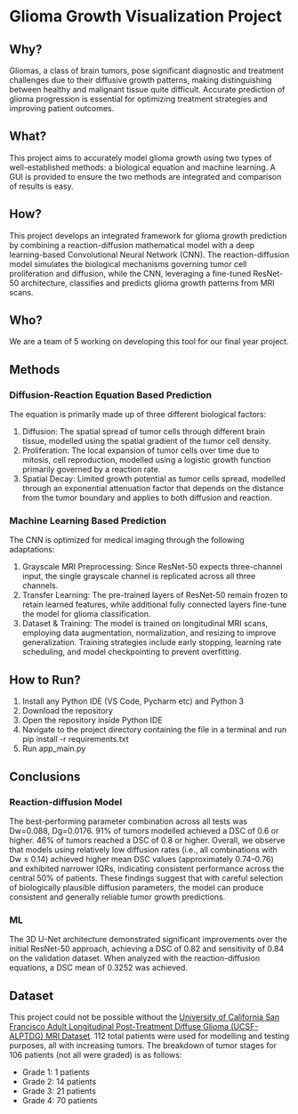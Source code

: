 # Glioma Growth Visualization Project
## Why?
Gliomas, a class of brain tumors, pose significant diagnostic and treatment challenges due to their diffusive growth patterns, making distinguishing between healthy and malignant tissue quite difficult. Accurate prediction of glioma progression is essential for optimizing treatment strategies and improving patient outcomes. 

## What?
This project aims to accurately model glioma growth using two types of well-established methods: a biological equation and machine learning. A GUI is provided to ensure the two methods are integrated and comparison of results is easy.

## How?
This project develops an integrated framework for glioma growth prediction by combining a reaction-diffusion mathematical model with a deep learning-based Convolutional Neural Network (CNN). The reaction-diffusion model simulates the biological mechanisms governing tumor cell proliferation and diffusion, while the CNN, leveraging a fine-tuned ResNet-50 architecture, classifies and predicts glioma growth patterns from MRI scans.

## Who?
We are a team of 5 working on developing this tool for our final year project.

## Methods
### Diffusion-Reaction Equation Based Prediction
The equation is primarily made up of three different biological factors:
1. Diffusion: The spatial spread of tumor cells through different brain tissue, modelled using the spatial gradient of the tumor cell density.
2. Proliferation: The local expansion of tumor cells over time due to mitosis, cell reproduction, modelled using a logistic growth function primarily governed by a reaction rate.
3. Spatial Decay: Limited growth potential as tumor cells spread, modelled through an exponential attenuation factor that depends on the distance from the tumor boundary and applies to both diffusion and reaction.

### Machine Learning Based Prediction 
The CNN is optimized for medical imaging through the following adaptations: 
1. Grayscale MRI Preprocessing: Since ResNet-50 expects three-channel input, the single grayscale channel is replicated across all three channels.
2. Transfer Learning: The pre-trained layers of ResNet-50 remain frozen to retain learned features, while additional fully connected layers fine-tune the model for glioma classification.
3. Dataset & Training: The model is trained on longitudinal MRI scans, employing data augmentation, normalization, and resizing to improve generalization. Training strategies include early stopping, learning rate scheduling, and model checkpointing to prevent overfitting.

## How to Run?
1. Install any Python IDE (VS Code, Pycharm etc) and Python 3
2. Download the repository
3. Open the repository inside Python IDE
4. Navigate to the project directory containing the file in a terminal and run pip install -r requirements.txt
5. Run app_main.py

## Conclusions
### Reaction-diffusion Model
The best-performing parameter combination across all tests was Dw=0.088, Dg=0.0176. 91% of tumors modelled achieved a DSC of 0.6 or higher. 46% of tumors reached a DSC of 0.8 or higher.
Overall, we observe that models using relatively low diffusion rates (i.e., all combinations with Dw ≤ 0.14) achieved higher mean DSC values (approximately 0.74–0.76) and exhibited narrower IQRs, indicating consistent performance across the central 50% of patients.
These findings suggest that with careful selection of biologically plausible diffusion parameters, the model can produce consistent and generally reliable tumor growth predictions.

### ML
The 3D U-Net architecture demonstrated significant improvements over the initial ResNet-50 approach, achieving a DSC of 0.82 and sensitivity of 0.84 on the validation dataset. 
When analyzed with the reaction-diffusion equations, a DSC mean of 0.3252 was achieved.

## Dataset
This project could not be possible without the [University of California San Francisco Adult Longitudinal Post-Treatment Diffuse Glioma (UCSF-ALPTDG) MRI Dataset](https://imagingdatasets.ucsf.edu/dataset/2).
112 total patients were used for modelling and testing purposes, all with increasing tumors.
The breakdown of tumor stages for 106 patients (not all were graded) is as follows:
- Grade 1: 1 patients 
- Grade 2: 14 patients 
- Grade 3: 21 patients 
- Grade 4: 70 patients 

